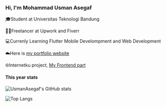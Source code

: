 ### Hi, I'm Mohammad Usman Asegaf

🎓Student at Universitas Teknologi Bandung

👨‍💼Freelancer at Upwork and Fiverr

💻Currenly Learning Flutter Mobile Develompment and Web Development

☁️Here is [my portfolio website](https://usmanasegaf.github.io/portfolio-bootstrap5/)

🌐Internetku project, [My Frontend part](https://usmanasegaf.github.io/UAS_PWEB-/)

#### This year stats ####

![UsmanAsegaf's GitHub stats](https://github-readme-stats.vercel.app/api?username=usmanasegaf&show_icons=true&theme=tokyonight&rank_icon=percentile)

![Top Langs](https://github-readme-stats.vercel.app/api/top-langs/?username=usmanasegaf&theme=tokyonight&size_weight=0.5&count_weight=0.5)







